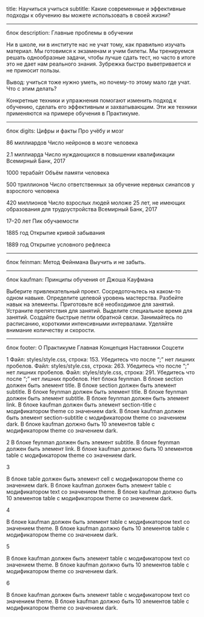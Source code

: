 title: Научиться учиться
subtitle: Какие современные и эффективные подходы к обучению вы можете использовать в своей жизни?


___________________________
блок description:
Главные проблемы в обучении

Ни в школе, ни в институте нас не учат тому, как правильно изучать материал. Мы готовимся к экзаменам и учим билеты. Мы тренируемся решать однообразные задачи, чтобы лучше сдать тест, но часто в итоге это не дает нам реального знания. Зубрежка быстро выветривается и не приносит пользы.

Вывод: учиться тоже нужно уметь, но почему-то этому мало где учат. Что с этим делать?

Конкретные техники и упражнения помогают изменить подход к обучению, сделать его эффективным и захватывающим. Эти же техники применяются на примере обучения в Практикуме.


___________________________
блок digits:
Цифры и факты
Про учёбу и мозг

86 миллиардов
Число нейронов в мозге человека

2.1 миллиарда
Число нуждающихся в повышении квалификации
Всемирный Банк, 2017

1000 терабайт
Объём памяти человека

500 триллионов
Число ответственных за обучение нервных синапсов у взрослого человека

420 миллионов
Число взрослых людей моложе 25 лет, не имеющих образования для трудоустройства
Всемирный Банк, 2017

17–20 лет
Пик обучаемости

1885 год
Открытие кривой забывания

1889 год
Открытие условного рефлекса


___________________________
блок feinman:
Метод Фейнмана
Выучить и не забыть.


___________________________
блок kaufman:
Принципы обучения
от Джоша Кауфмана

Выберите привлекательный проект.
Сосредоточьтесь на каком-то одном навыке.
Определите целевой уровень мастерства.
Разбейте навык на элементы.
Приготовьте всё необходимое для занятий.
Устраните препятствия для занятий.
Выделите специальное время для занятий.
Создайте быстрые петли обратной связи.
Занимайтесь по расписанию, короткими интенсивными интервалами.
Уделяйте внимание количеству и скорости.


___________________________
блок footer:
О Практикуме
Главная
Концепция
Наставники
Соцсети

1
Файл: styles/style.css, строка: 153. Убедитесь что после “;” нет лишних пробелов.
Файл: styles/style.css, строка: 263. Убедитесь что после “;” нет лишних пробелов.
Файл: styles/style.css, строка: 291. Убедитесь что после “;” нет лишних пробелов.
Нет блока feynman.
В блоке section должен быть элемент title.
В блоке section должен быть элемент subtitle.
В блоке feynman должен быть элемент title.
В блоке feynman должен быть элемент subtitle.
В блоке feynman должен быть элемент link.
В блоке kaufman должен быть элемент section-title с модификатором theme со значением dark.
В блоке kaufman должен быть элемент section-subtitle с модификатором theme со значением dark.
В блоке kaufman должно быть 10 элементов table с модификатором theme со значением dark.

2 В блоке feynman должен быть элемент subtitle.
В блоке feynman должен быть элемент link.
В блоке kaufman должно быть 10 элементов table с модификатором theme со значением dark.

3

В блоке table должен быть элемент cell с модификатором theme со значением dark.
В блоке kaufman должен быть элемент table с модификатором text со значением theme.
В блоке kaufman должно быть 10 элементов table с модификатором theme со значением dark.

4

В блоке kaufman должен быть элемент table с модификатором text со значением theme.
В блоке kaufman должно быть 10 элементов table с модификатором theme со значением dark.

5

В блоке kaufman должен быть элемент table с модификатором text со значением theme.
В блоке kaufman должно быть 10 элементов table с модификатором theme со значением dark.

6

В блоке kaufman должен быть элемент table с модификатором text со значением theme.
В блоке kaufman должно быть 10 элементов table с модификатором theme со значением dark.